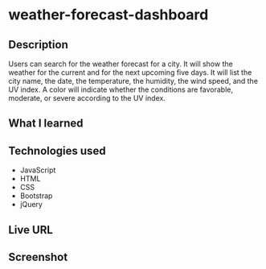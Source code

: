 # weather-forecast-dashboard

## Description
Users can search for the weather forecast for a city. It will show the weather for the current and for the next upcoming five days. It will list the city name, the date, the temperature, the humidity, the wind speed, and the UV index. A color will indicate whether the conditions are favorable, moderate, or severe according to the UV index.

## What I learned

## Technologies used
- JavaScript
- HTML
- CSS
- Bootstrap
- jQuery 

## Live URL

## Screenshot

